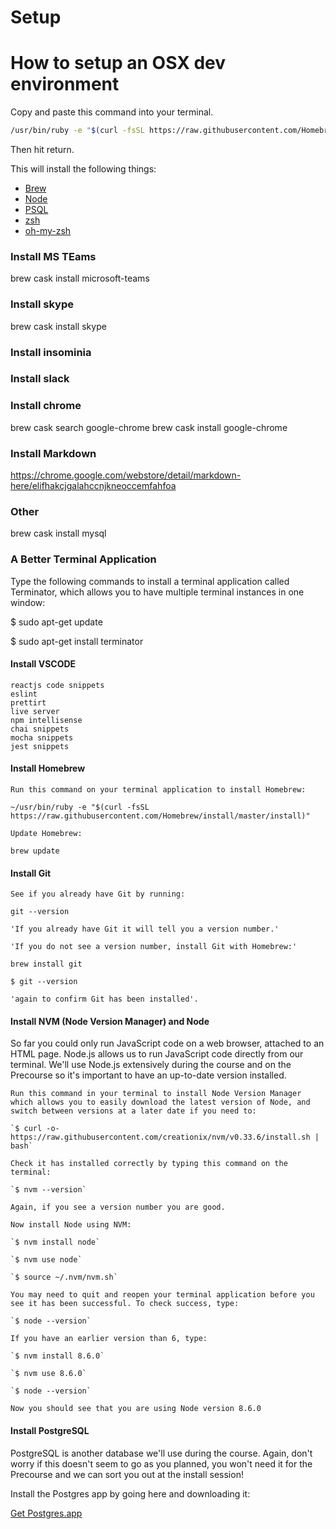 # Setup

# How to setup an OSX dev environment

Copy and paste this command into your terminal.

```bash
/usr/bin/ruby -e "$(curl -fsSL https://raw.githubusercontent.com/Homebrew/install/master/install)" && brew install node && brew install postgresql && brew install zsh zsh-completions && sh -c "$(curl -fsSL https://raw.githubusercontent.com/robbyrussell/oh-my-zsh/master/tools/install.sh)"

```
Then hit return.

This will install the following things:

- [Brew](https://brew.sh/) 
- [Node](https://nodejs.org/en/)
- [PSQL](https://www.postgresql.org/)
- [zsh](https://www.postgresql.org/)
- [oh-my-zsh](https://ohmyz.sh/)

### Install MS TEams
brew cask install microsoft-teams

### Install skype
brew cask install skype
### Install insominia

### Install slack

### Install chrome
brew cask search google-chrome
brew cask install google-chrome

### Install Markdown 
https://chrome.google.com/webstore/detail/markdown-here/elifhakcjgalahccnjkneoccemfahfoa

### Other
brew cask install mysql

### A Better Terminal Application
Type the following commands to install a terminal application called Terminator, which allows you to have multiple terminal instances in one window:

$ sudo apt-get update

$ sudo apt-get install terminator

#### Install VSCODE
```
reactjs code snippets
eslint
prettirt
live server
npm intellisense
chai snippets
mocha snippets
jest snippets
```

#### Install Homebrew

```
Run this command on your terminal application to install Homebrew:

~/usr/bin/ruby -e "$(curl -fsSL https://raw.githubusercontent.com/Homebrew/install/master/install)"

Update Homebrew:

brew update
```

#### Install Git

```
See if you already have Git by running:

git --version

'If you already have Git it will tell you a version number.'

'If you do not see a version number, install Git with Homebrew:'

brew install git

$ git --version

'again to confirm Git has been installed'.
```

#### Install NVM (Node Version Manager) and Node

So far you could only run JavaScript code on a web browser, attached to an HTML page. Node.js allows us to run JavaScript code directly from our terminal. We'll use Node.js extensively during the course and on the Precourse so it's important to have an up-to-date version installed.

```
Run this command in your terminal to install Node Version Manager which allows you to easily download the latest version of Node, and switch between versions at a later date if you need to:

`$ curl -o- https://raw.githubusercontent.com/creationix/nvm/v0.33.6/install.sh | bash`

Check it has installed correctly by typing this command on the terminal:

`$ nvm --version`

Again, if you see a version number you are good.

Now install Node using NVM:

`$ nvm install node`

`$ nvm use node`

`$ source ~/.nvm/nvm.sh`

You may need to quit and reopen your terminal application before you see it has been successful. To check success, type:

`$ node --version`

If you have an earlier version than 6, type:

`$ nvm install 8.6.0`

`$ nvm use 8.6.0`

`$ node --version`

Now you should see that you are using Node version 8.6.0
```

#### Install PostgreSQL

PostgreSQL is another database we'll use during the course. Again, don't worry if this doesn't seem to go as you planned, you won't need it for the Precourse and we can sort you out at the install session!

Install the Postgres app by going here and downloading it:

[Get Postgres.app](https://postgresapp.com/)